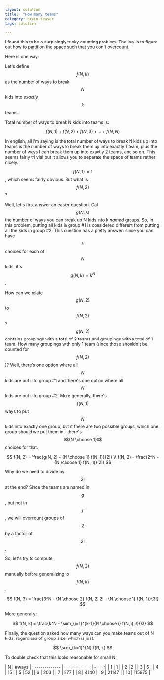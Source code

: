 ```yaml
---
layout: solution
title:  "How many teams"
category: brain-teaser
tags: solution

---
```


I found this to be a surpisingly tricky counting problem.  The key is to figure out how to partition the space such that you don't overcount.

Here is one way:

Let's define $$f(N, k)$$ as the number of ways to break $$N$$ kids into *exactly* $$k$$ teams.

Total number of ways to break N kids into teams is:

$$
f(N, 1) + f(N, 2) + f(N, 3) + ... + f(N, N)
$$

In english, all I'm saying is the total number of ways to break N kids up into teams is the number of ways to break them up into exactly 1 team, plus the number of ways I can break them up into exactly 2 teams, and so on.  This seems fairly tri
vial but it allows you to separate the space of teams rather nicely.

$$f(N, 1) = 1$$, which seems fairly obvious.  But what is $$f(N, 2)$$?

Well, let's first answer an easier question.  Call $$g(N, k)$$ the number of ways you can break up N kids into k *named* groups.  So, in this problem, putting all kids in group #1 is considered different from putting all the kids in group #2.  This question has a pretty answer: since you can have $$k$$ choices for each of $$N$$ kids, it's $$g(N, k) = k^N$$.

How can we relate $$g(N, 2)$$ to $$f(N, 2)$$?  $$g(N, 2)$$ contains groupings with a total of 2 teams and groupings with a total of 1 team.  How many groupings with only 1 team (since those shouldn't be counted for $$f(N, 2)$$)?  Well, there's one option where all $$N$$ kids are put into group #1 and there's one option where all $$N$$ kids are put into group #2.  More generally, there's $$f(N, 1)$$ ways to put $$N$$ kids into exactly one group, but if there are two possible groups, which one group should we put them in - there's $${N \choose 1}$$ choices for that.

$$
f(N, 2) = \frac{g(N, 2) - {N \choose 1} f(N, 1)}{2!} \\
f(N, 2) = \frac{2^N - {N \choose 1} f(N, 1)}{2!}
$$

Why do we need to divide by $$2!$$ at the end?  Since the teams are named in $$g$$, but not in $$f$$, we will overcount groups of $$2$$ by a factor of $$2!$$.

So, let's try to compute $$f(N, 3)$$ manually before generalizing to $$f(N, k)$$.

$$
f(N, 3) = \frac{3^N - {N \choose 2} f(N, 2) 2! - {N \choose 1} f(N, 1)}{3!}
$$

More generally:

$$
f(N, k) = \frac{k^N - \sum_{i=1}^{k-1}{N \choose i} f(N, i) i!}{k!}
$$

Finally, the question asked how many ways can you make teams out of N kids, regardless of group size, which is just:

$$
\sum_{k=1}^{N} f(N, k)
$$

To double check that this looks reasonable for small N:

| N        | #ways |
| ------------- |:-------------:| -----:|
| 1 | 1 |
| 2 | 2 |
| 3 | 5 |
| 4 | 15 |
| 5 | 52 |
| 6 | 203 |
| 7 | 877 |
| 8 | 4140 |
| 9 | 21147 |
| 10 | 115975 |





